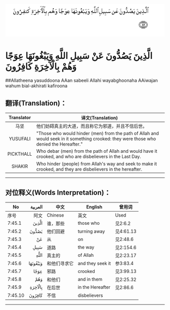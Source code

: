 ![007:045](images/007_045.gif)

# الَّذِينَ يَصُدُّونَ عَنْ سَبِيلِ اللَّهِ وَيَبْغُونَهَا عِوَجًا وَهُمْ بِالْآخِرَةِ كَافِرُونَ 

##Allatheena yasuddoona AAan sabeeli Allahi wayabghoonaha AAiwajan wahum bial-akhirati kafiroona 

## 翻译(Translation)：

| Translator | 译文(Translation)                                            |
| :--------: | ------------------------------------------------------------ |
|    马坚    | 他们妨碍真主的大道，而且称它为邪道，并且不信后世。           |
|  YUSUFALI  | "Those who would hinder (men) from the path of Allah and would seek in it something crooked: they were those who denied the Hereafter." |
| PICKTHALL  | Who debar (men) from the path of Allah and would have it crooked, and who are disbelievers in the Last Day. |
|   SHAKIR   | Who hinder (people) from Allah's way and seek to make it crooked, and they are disbelievers in the hereafter. |

---

## 对位释义(Words Interpretation)：

| No   | العربية | 中文    | English | 曾用词 |
| ---- | ------: | ------- | ------- | ------ |
| 序号 |    阿文 | Chinese | 英文    | Used   |
| 7:45.1  | الَّذِينَ    | 谁，那些     | those who        | 见2:6.2   |
| 7:45.2  | يَصُدُّونَ    | 他们回避     | turning away     | 见4:61.13 |
| 7:45.3  | عَنْ       | 从           | on               | 见2:48.6  |
| 7:45.4  | سَبِيلِ     | 道路         | the way          | 见2:154.6 |
| 7:45.5  | اللَّهِ     | 真主的       | of Allah         | 见2:23.17 |
| 7:45.6  | وَيَبْغُونَهَا | 和他们寻求它 | and they seek it | 参3:83.4  |
| 7:45.7  | عِوَجًا     | 邪路         | crooked          | 见3:99.13 |
| 7:45.8  | وَهُمْ      | 和他们       | and in them      | 见2:25.32 |
| 7:45.9  | بِالْآخِرَةِ  | 在后世       | in the Hereafter | 见2:86.6  |
| 7:45.10 | كَافِرُونَ   | 不信         | disbelievers     |           |

---